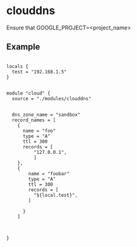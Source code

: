 # clouddns

Ensure that GOOGLE_PROJECT=<project_name>

## Example 

```

locals {
  test = "192.168.1.5"
}


module "cloud" {
  source = "./modules/clouddns"


  dns_zone_name = "sandbox"
  record_names = [
    {
      name = "foo"
      type = "A"
      ttl = 300
      records = [
          "127.0.0.1",
          ]
    },
    {
        name = "foobar"
        type = "A"
        ttl = 300
        records = [
          "${local.test}",
        ]

      }
    ]



}

```
